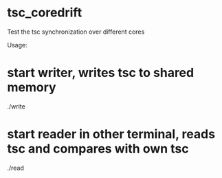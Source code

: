 # tsc_coredrift
Test the tsc synchronization over different cores

Usage:

# start writer, writes tsc to shared memory
./write

# start reader in other terminal, reads tsc and compares with own tsc
./read
